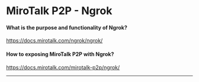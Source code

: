 # MiroTalk P2P - Ngrok

#### What is the purpose and functionality of Ngrok?

https://docs.mirotalk.com/ngrok/ngrok/

#### How to exposing MiroTalk P2P with Ngrok?

https://docs.mirotalk.com/mirotalk-p2p/ngrok/

---
